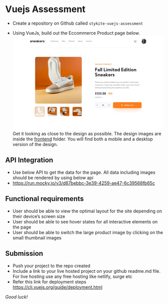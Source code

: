 # Vuejs Assessment
- Create a repository on Github called ``stykite-vuejs-assessment``

- Using VueJs, build out the Eccommerce Product page below. ![ e-commerce product page](/designs/frontend-desktop.jpg?raw=true)
  Get it looking as close to the design as possible. The design images are inside the [frontend](/designs) folder. You will find both a mobile and a desktop version of the design.


## API Integration
- Use below API to get the data for the page. All data including images should be rendered by using below api
- https://run.mocky.io/v3/d87bebbc-3e39-4259-ae47-6c39568fb65c

## Functional requirements
- User should be able to view the optimal layout for the site depending on their device’s screen size
- User should be able to see hover states for all interactive elements on the page
- User should be able to switch the large product image by clicking on the small thumbnail images

## Submission
- Push your project to the repo created
- Include a link to your live hosted project on your github readme.md file. For live hosting use any free hosting like netlify, surge etc
- Refer this link for deployment steps https://cli.vuejs.org/guide/deployment.html

*Good luck!*

